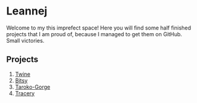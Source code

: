# Leannej

Welcome to my this imprefect space! Here you will find some half finished projects that I am proud of, because I managed to get them on GitHub. Small victories.

## Projects
1. [Twine](Things.html)
2. [Bitsy](endangered_creatures.html)
3. [Taroko-Gorge](stolastalgia.html)
5. [Tracery][def2]


[def2]:\tracery\mysketch.js